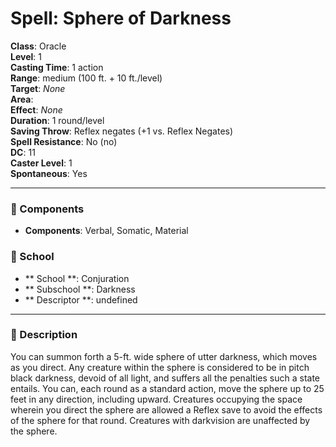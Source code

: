 
# Spell: Sphere of Darkness
**Class**: Oracle  
**Level**: 1  
**Casting Time**: 1 action  
**Range**: medium (100 ft. + 10 ft./level)  
**Target**: _None_  
**Area**:   
**Effect**: _None_  
**Duration**: 1 round/level  
**Saving Throw**: Reflex negates (+1 vs. Reflex Negates)  
**Spell Resistance**: No (no)  
**DC**: 11  
**Caster Level**: 1  
**Spontaneous**: Yes

---

### 🔮 Components
- **Components**: Verbal, Somatic, Material

### 🏫 School
- ** School **: Conjuration
- ** Subschool **: Darkness
- ** Descriptor **: undefined
---

### 📜 Description
You can summon forth a 5-ft. wide sphere of utter darkness, which moves as you direct. Any creature within the sphere is considered to be in pitch black darkness, devoid of all light, and suffers all the penalties such a state entails. You can, each round as a standard action, move the sphere up to 25 feet in any direction, including upward. Creatures occupying the space wherein you direct the sphere are allowed a Reflex save to avoid the effects of the sphere for that round. Creatures with darkvision are unaffected by the sphere.
